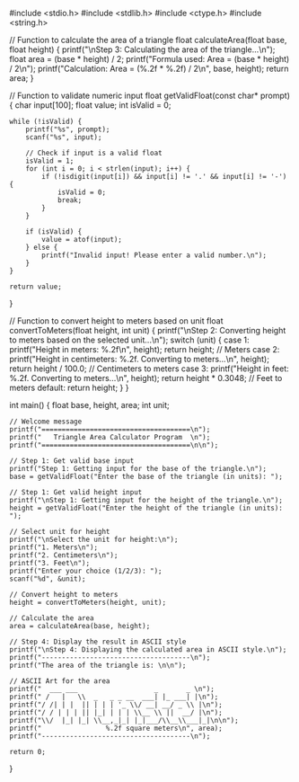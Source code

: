 #include <stdio.h>
#include <stdlib.h>
#include <ctype.h>
#include <string.h>

// Function to calculate the area of a triangle
float calculateArea(float base, float height) {
    printf("\nStep 3: Calculating the area of the triangle...\n");
    float area = (base * height) / 2;
    printf("Formula used: Area = (base * height) / 2\n");
    printf("Calculation: Area = (%.2f * %.2f) / 2\n", base, height);
    return area;
}

// Function to validate numeric input
float getValidFloat(const char* prompt) {
    char input[100];
    float value;
    int isValid = 0;

    while (!isValid) {
        printf("%s", prompt);
        scanf("%s", input);

        // Check if input is a valid float
        isValid = 1;
        for (int i = 0; i < strlen(input); i++) {
            if (!isdigit(input[i]) && input[i] != '.' && input[i] != '-') {
                isValid = 0;
                break;
            }
        }

        if (isValid) {
            value = atof(input);
        } else {
            printf("Invalid input! Please enter a valid number.\n");
        }
    }

    return value;
}

// Function to convert height to meters based on unit
float convertToMeters(float height, int unit) {
    printf("\nStep 2: Converting height to meters based on the selected unit...\n");
    switch (unit) {
        case 1: 
            printf("Height in meters: %.2f\n", height);
            return height;               // Meters
        case 2: 
            printf("Height in centimeters: %.2f. Converting to meters...\n", height);
            return height / 100.0;       // Centimeters to meters
        case 3: 
            printf("Height in feet: %.2f. Converting to meters...\n", height);
            return height * 0.3048;      // Feet to meters
        default: 
            return height;
    }
}

int main() {
    float base, height, area;
    int unit;

    // Welcome message
    printf("=====================================\n");
    printf("   Triangle Area Calculator Program  \n");
    printf("=====================================\n\n");

    // Step 1: Get valid base input
    printf("Step 1: Getting input for the base of the triangle.\n");
    base = getValidFloat("Enter the base of the triangle (in units): ");

    // Step 1: Get valid height input
    printf("\nStep 1: Getting input for the height of the triangle.\n");
    height = getValidFloat("Enter the height of the triangle (in units): ");

    // Select unit for height
    printf("\nSelect the unit for height:\n");
    printf("1. Meters\n");
    printf("2. Centimeters\n");
    printf("3. Feet\n");
    printf("Enter your choice (1/2/3): ");
    scanf("%d", &unit);

    // Convert height to meters
    height = convertToMeters(height, unit);

    // Calculate the area
    area = calculateArea(base, height);

    // Step 4: Display the result in ASCII style
    printf("\nStep 4: Displaying the calculated area in ASCII style.\n");
    printf("-------------------------------------\n");
    printf("The area of the triangle is: \n\n");

    // ASCII Art for the area
    printf("  ___ ___                   _       _ \n");
    printf(" /   |   \\  _   _ _ __  ___| |_ ___| |\n");
    printf("/ /| | |  || | | | '_ \\/ __| __/ _ \\ |\n");
    printf("/ / | | | || |_| | | | \\__ \\ ||  __/ |\n");
    printf("\\/  |_| |_| \\__,_|_| |_|___/\\__\\___|_|\n\n");
    printf("                %.2f square meters\n", area);
    printf("-------------------------------------\n");

    return 0;
}
